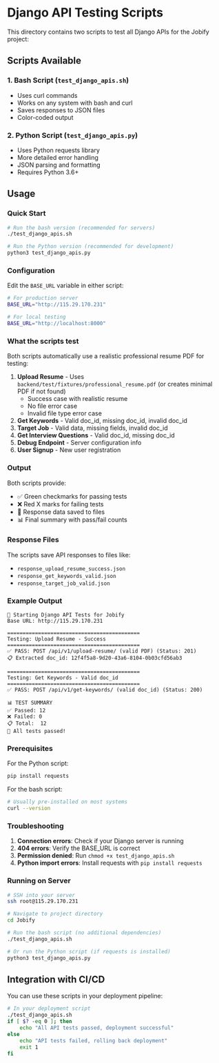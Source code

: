 # Django API Testing Scripts

This directory contains two scripts to test all Django APIs for the Jobify project:

## Scripts Available

### 1. Bash Script (`test_django_apis.sh`)

- Uses curl commands
- Works on any system with bash and curl
- Saves responses to JSON files
- Color-coded output

### 2. Python Script (`test_django_apis.py`)

- Uses Python requests library
- More detailed error handling
- JSON parsing and formatting
- Requires Python 3.6+

## Usage

### Quick Start

```bash
# Run the bash version (recommended for servers)
./test_django_apis.sh

# Run the Python version (recommended for development)
python3 test_django_apis.py
```

### Configuration

Edit the `BASE_URL` variable in either script:

```bash
# For production server
BASE_URL="http://115.29.170.231"

# For local testing
BASE_URL="http://localhost:8000"
```

### What the scripts test

Both scripts automatically use a realistic professional resume PDF for testing:

1. **Upload Resume** - Uses `backend/test/fixtures/professional_resume.pdf` (or creates minimal PDF if not found)
   - Success case with realistic resume
   - No file error case
   - Invalid file type error case
2. **Get Keywords** - Valid doc_id, missing doc_id, invalid doc_id
3. **Target Job** - Valid data, missing fields, invalid doc_id
4. **Get Interview Questions** - Valid doc_id, missing doc_id
5. **Debug Endpoint** - Server configuration info
6. **User Signup** - New user registration

### Output

Both scripts provide:

- ✅ Green checkmarks for passing tests
- ❌ Red X marks for failing tests
- 📄 Response data saved to files
- 📊 Final summary with pass/fail counts

### Response Files

The scripts save API responses to files like:

- `response_upload_resume_success.json`
- `response_get_keywords_valid.json`
- `response_target_job_valid.json`

### Example Output

```
🚀 Starting Django API Tests for Jobify
Base URL: http://115.29.170.231

===========================================
Testing: Upload Resume - Success
===========================================
✅ PASS: POST /api/v1/upload-resume/ (valid PDF) (Status: 201)
📋 Extracted doc_id: 12f4f5a8-9d20-43a6-8104-0b03cfd56ab3

===========================================
Testing: Get Keywords - Valid doc_id
===========================================
✅ PASS: POST /api/v1/get-keywords/ (valid doc_id) (Status: 200)

📊 TEST SUMMARY
✅ Passed: 12
❌ Failed: 0
📋 Total:  12
🎉 All tests passed!
```

### Prerequisites

For the Python script:

```bash
pip install requests
```

For the bash script:

```bash
# Usually pre-installed on most systems
curl --version
```

### Troubleshooting

1. **Connection errors**: Check if your Django server is running
2. **404 errors**: Verify the BASE_URL is correct
3. **Permission denied**: Run `chmod +x test_django_apis.sh`
4. **Python import errors**: Install requests with `pip install requests`

### Running on Server

```bash
# SSH into your server
ssh root@115.29.170.231

# Navigate to project directory
cd Jobify

# Run the bash script (no additional dependencies)
./test_django_apis.sh

# Or run the Python script (if requests is installed)
python3 test_django_apis.py
```

## Integration with CI/CD

You can use these scripts in your deployment pipeline:

```bash
# In your deployment script
./test_django_apis.sh
if [ $? -eq 0 ]; then
    echo "All API tests passed, deployment successful"
else
    echo "API tests failed, rolling back deployment"
    exit 1
fi
```
